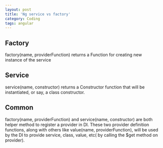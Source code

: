 ```yaml
---
layout: post
title: 'Ng service vs factory'
category: Coding
tags: angular
---
```


## Factory

factory(name, providerFunction) returns a Function for creating new instance of the service

## Service

service(name, constructor) returns a Constructor function that will be instantiated, or say, a class constructor.

## Common

factory(name, providerFunction) and service(name, constructor) are both helper method to register a provider in DI. These two provider definition functions, along with others like value(name, providerFunction), will be used by the DI to provide service, class, value, etc( by calling the $get method on provider).
